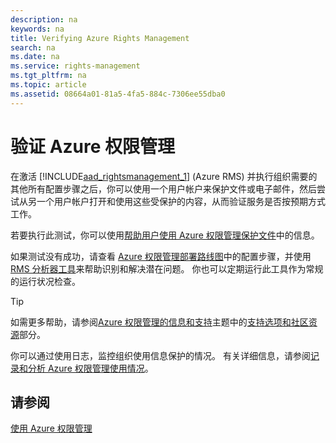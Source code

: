 ```yaml
---
description: na
keywords: na
title: Verifying Azure Rights Management
search: na
ms.date: na
ms.service: rights-management
ms.tgt_pltfrm: na
ms.topic: article
ms.assetid: 08664a01-81a5-4fa5-884c-7306ee55dba0
---
```

# 验证 Azure 权限管理
在激活 [!INCLUDE[aad_rightsmanagement_1](../Token/aad_rightsmanagement_1_md.md)] (Azure RMS) 并执行组织需要的其他所有配置步骤之后，你可以使用一个用户帐户来保护文件或电子邮件，然后尝试从另一个用户帐户打开和使用这些受保护的内容，从而验证服务是否按预期方式工作。

若要执行此测试，你可以使用[帮助用户使用 Azure 权限管理保护文件](../Topic/Helping_Users_to_Protect_Files_by_Using_Azure_Rights_Management.md)中的信息。

如果测试没有成功，请查看 [Azure 权限管理部署路线图](../Topic/Azure_Rights_Management_Deployment_Roadmap.md)中的配置步骤，并使用 [RMS 分析器工具](http://www.microsoft.com/en-us/download/details.aspx?id=46437)来帮助识别和解决潜在问题。 你也可以定期运行此工具作为常规的运行状况检查。

> [!TIP]
> 如需更多帮助，请参阅[Azure 权限管理的信息和支持](../Topic/Information_and_Support_for_Azure_Rights_Management.md)主题中的[支持选项和社区资源](../Topic/Information_and_Support_for_Azure_Rights_Management.md#BKMK_SupportOptions)部分。

你可以通过使用日志，监控组织使用信息保护的情况。 有关详细信息，请参阅[记录和分析 Azure 权限管理使用情况](../Topic/Logging_and_Analyzing_Azure_Rights_Management_Usage.md)。

## 请参阅
[使用 Azure 权限管理](../Topic/Using_Azure_Rights_Management.md)


